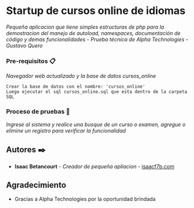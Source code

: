 # Startup de cursos online de idiomas

_Pequeña aplicacion que tiene simples estructuras de php para la demostracion del manejo de autoload, namespaces, documentación de código y demas funcionalidades - Prueba técnica de Alpha Technologies - Gustavo Quero_

### Pre-requisitos 📋

_Navegador web actualizado y la base de datos cursos_online_

```
Crear la base de datos con el nombre: 'cursos_online'
Luego ejecutar el sql cursos_online.sql que esta dentro de la carpeta SQL
```

### Proceso de pruebas 🔧

_Ingrese al sistema y realice una busque de un curso o examen, agregue o elimine un registro para verificar la funcionalidad_

## Autores ✒️

* **Isaac Betancourt** - *Creador de pequeña apliacion* - [isaacf7b.com](https://github.com/Isaac12021991)

## Agradecimiento

* Gracias a Alpha Technologies por la oportunidad brindada